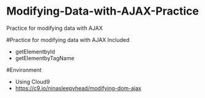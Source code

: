 # Modifying-Data-with-AJAX-Practice
Practice for modifying data with AJAX

#Practice for modifying data with AJAX Included
- getElementbyId
- getElementbyTagName

#Environment
- Using Cloud9
- https://c9.io/ninasleepyhead/modifying-dom-ajax
